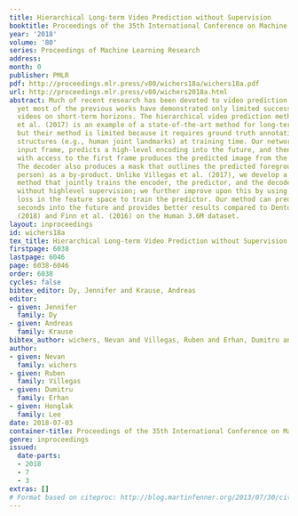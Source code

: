 ```yaml
---
title: Hierarchical Long-term Video Prediction without Supervision
booktitle: Proceedings of the 35th International Conference on Machine Learning
year: '2018'
volume: '80'
series: Proceedings of Machine Learning Research
address: 
month: 0
publisher: PMLR
pdf: http://proceedings.mlr.press/v80/wichers18a/wichers18a.pdf
url: http://proceedings.mlr.press/v80/wichers2018a.html
abstract: Much of recent research has been devoted to video prediction and generation,
  yet most of the previous works have demonstrated only limited success in generating
  videos on short-term horizons. The hierarchical video prediction method by Villegas
  et al. (2017) is an example of a state-of-the-art method for long-term video prediction,
  but their method is limited because it requires ground truth annotation of high-level
  structures (e.g., human joint landmarks) at training time. Our network encodes the
  input frame, predicts a high-level encoding into the future, and then a decoder
  with access to the first frame produces the predicted image from the predicted encoding.
  The decoder also produces a mask that outlines the predicted foreground object (e.g.,
  person) as a by-product. Unlike Villegas et al. (2017), we develop a novel training
  method that jointly trains the encoder, the predictor, and the decoder together
  without highlevel supervision; we further improve upon this by using an adversarial
  loss in the feature space to train the predictor. Our method can predict about 20
  seconds into the future and provides better results compared to Denton and Fergus
  (2018) and Finn et al. (2016) on the Human 3.6M dataset.
layout: inproceedings
id: wichers18a
tex_title: Hierarchical Long-term Video Prediction without Supervision
firstpage: 6038
lastpage: 6046
page: 6038-6046
order: 6038
cycles: false
bibtex_editor: Dy, Jennifer and Krause, Andreas
editor:
- given: Jennifer
  family: Dy
- given: Andreas
  family: Krause
bibtex_author: wichers, Nevan and Villegas, Ruben and Erhan, Dumitru and Lee, Honglak
author:
- given: Nevan
  family: wichers
- given: Ruben
  family: Villegas
- given: Dumitru
  family: Erhan
- given: Honglak
  family: Lee
date: 2018-07-03
container-title: Proceedings of the 35th International Conference on Machine Learning
genre: inproceedings
issued:
  date-parts:
  - 2018
  - 7
  - 3
extras: []
# Format based on citeproc: http://blog.martinfenner.org/2013/07/30/citeproc-yaml-for-bibliographies/
---
```

